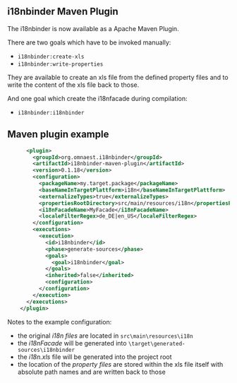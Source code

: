 i18nbinder Maven Plugin
-----------------------

The i18nbinder is now available as a Apache Maven Plugin.

There are two goals which have to be invoked manually:                        
 * `i18nbinder:create-xls`     
 * `i18nbinder:write-properties`

They are available to create an xls file from the defined property files and to write the content of the xls file back to those.

And one goal which create the i18nfacade during compilation:

 * `i18nbinder:i18nbinder`

## Maven plugin example

```xml
      <plugin>
        <groupId>org.omnaest.i18nbinder</groupId>
        <artifactId>i18nbinder-maven-plugin</artifactId>
        <version>0.1.18</version> 
        <configuration>
          <packageName>my.target.package</packageName>
          <baseNameInTargetPlattform>i18n</baseNameInTargetPlattform>
          <externalizeTypes>true</externalizeTypes>
          <propertiesRootDirectory>src/main/resources/i18n</propertiesRootDirectory>
          <i18nFacadeName>MyFacade</i18nFacadeName>
          <localeFilterRegex>de_DE|en_US</localeFilterRegex>
        </configuration>
        <executions>
          <execution>
            <id>i18nbinder</id>
            <phase>generate-sources</phase>
            <goals> 
              <goal>i18nbinder</goal>
            </goals> 
            <inherited>false</inherited>
            <configuration>
          </configuration>
        </execution>
      </executions>
    </plugin>
```
 
Notes to the example configuration: 
 
  * the original *i18n files* are located in `src\main\resources\i18n` 
  * the *i18nFacade* will be generated into `\target\generated-sources\i18nbinder` 
  * the *i18n.xls* file will be generated into the project root 
  * the location of the *property files* are stored within the xls file itself with absolute path names and are written back to those